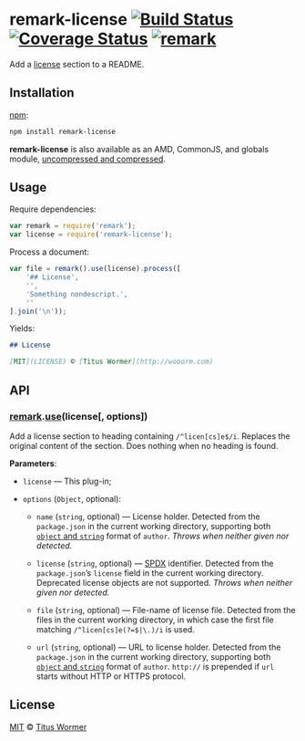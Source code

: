 # remark-license [![Build Status](https://img.shields.io/travis/wooorm/remark-license.svg)](https://travis-ci.org/wooorm/remark-license) [![Coverage Status](https://img.shields.io/codecov/c/github/wooorm/remark-license.svg)](https://codecov.io/github/wooorm/remark-license) [![remark](https://img.shields.io/badge/remark-4.0.0-brightgreen.svg)](https://github.com/wooorm/remark)

Add a [license](#license) section to a README.

## Installation

[npm](https://docs.npmjs.com/cli/install):

```bash
npm install remark-license
```

**remark-license** is also available as an AMD, CommonJS, and globals
module, [uncompressed and compressed](https://github.com/wooorm/remark-license/releases).

## Usage

Require dependencies:

```javascript
var remark = require('remark');
var license = require('remark-license');
```

Process a document:

```javascript
var file = remark().use(license).process([
    '## License',
    '',
    'Something nondescript.',
    ''
].join('\n'));
```

Yields:

```md
## License

[MIT](LICENSE) © [Titus Wormer](http://wooorm.com)
```

## API

### [remark](https://github.com/wooorm/remark#api).[use](https://github.com/wooorm/remark#remarkuseplugin-options)(license\[, options])

Add a license section to heading containing `/^licen[cs]e$/i`.
Replaces the original content of the section.
Does nothing when no heading is found.

**Parameters**:

*   `license` — This plug-in;

*   `options` (`Object`, optional):

    *   `name` (`string`, optional)
        — License holder.  Detected from the `package.json` in the
        current working directory, supporting both [`object` and
        `string`](https://docs.npmjs.com/files/package.json#people-fields-author-contributors)
        format of `author`.
        _Throws when neither given nor detected._

    *   `license` (`string`, optional)
        — [SPDX](https://spdx.org/licenses/) identifier.
        Detected from the `package.json`’s `license` field in the current
        working directory.  Deprecated license objects are not supported.
        _Throws when neither given nor detected._

    *   `file` (`string`, optional)
        — File-name of license file.  Detected from the files in the current
        working directory, in which case the first file matching
        `/^licen[cs]e(?=$|\.)/i` is used.

    *   `url` (`string`, optional)
        — URL to license holder.  Detected from the `package.json` in the
        current working directory, supporting both [`object` and
        `string`](https://docs.npmjs.com/files/package.json#people-fields-author-contributors)
        format of `author`.
        `http://` is prepended if `url` starts without HTTP or HTTPS protocol.

## License

[MIT](LICENSE) © [Titus Wormer](http://wooorm.com)
